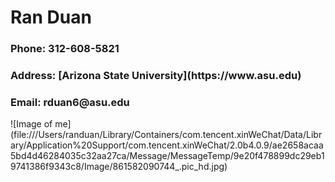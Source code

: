 <h1> Ran Duan </h1>
  <h3> Phone: 312-608-5821 </h3>
   <h3> Address:
  [Arizona State University](https://www.asu.edu) </h3>
  <h3> Email: rduan6@asu.edu </h3>
  
  ![Image of me] 
 (file:///Users/randuan/Library/Containers/com.tencent.xinWeChat/Data/Library/Application%20Support/com.tencent.xinWeChat/2.0b4.0.9/ae2658acaa5bd4d46284035c32aa27ca/Message/MessageTemp/9e20f478899dc29eb19741386f9343c8/Image/861582090744_.pic_hd.jpg)
 
 
  
  
